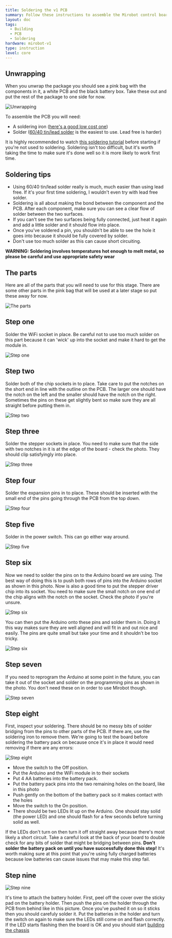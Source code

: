 ```yaml
---
title: Soldering the v1 PCB
summary: Follow these instructions to assemble the Mirobot control board
layout: doc
tags:
  - Building
  - PCB
  - Soldering
hardware: mirobot-v1
type: instruction
level: core
---
```


Unwrapping
----------

When you unwrap the package you should see a pink bag with the components in it, a white PCB and the black battery box.
Take these out and put the rest of the package to one side for now.

![Unwrapping](/assets/docs/soldering-the-v1-pcb/01.jpg)

To assemble the PCB you will need:

 - A soldering iron ([here's a good low cost one](http://www.amazon.co.uk/gp/product/B000ELJ0C4))
 - Solder ([60/40 tin/lead solder](http://www.amazon.co.uk/gp/product/B00IMM9H3Y) is the easiest to use. Lead free is harder)

It is highly recommended to watch [this soldering tutorial](https://learn.adafruit.com/adafruit-guide-excellent-soldering/) before starting if you're not used to soldering. Soldering isn't too difficult, but it's worth taking the time to make sure it's done well so it is more likely to work first time. 


Soldering tips
--------------

 - Using 60/40 tin/lead solder really is much, much easier than using lead free. If it's your first time soldering, I wouldn't even try with lead free solder.
 - Soldering is all about making the bond between the component and the PCB. After each component, make sure you can see a clear flow of solder between the two surfaces.
 - If you can't see the two surfaces being fully connected, just heat it again and add a little solder and it should flow into place.
 - Once you've soldered a pin, you shouldn't be able to see the hole it goes into because it should be fully covered by solder.
 - Don't use too much solder as this can cause short circuiting.

**WARNING: Soldering involves temperatures hot enough to melt metal, so please be careful and use appropriate safety wear**


The parts
-------------

Here are all of the parts that you will need to use for this stage. There are some other parts in the pink bag that will be used at a later stage so put these away for now.

![The parts](/assets/docs/soldering-the-v1-pcb/02.jpg)


Step one
-------------

Solder the WiFi socket in place. Be careful not to use too much solder on this part because it can 'wick' up into the socket and make it hard to get the module in.

![Step one](/assets/docs/soldering-the-v1-pcb/03.jpg)


Step two
-------------

Solder both of the chip sockets in to place. Take care to put the notches on the short end in line with the outline on the PCB. The larger one should have the notch on the left and the smaller should have the notch on the right. Sometimes the pins on these get slightly bent so make sure they are all straight before putting them in.

![Step two](/assets/docs/soldering-the-v1-pcb/04.jpg)


Step three
-------------

Solder the stepper sockets in place. You need to make sure that the side with two notches in it is at the edge of the board - check the photo. They should clip satisfyingly into place.

![Step three](/assets/docs/soldering-the-v1-pcb/05.jpg)


Step four
-------------

Solder the expansion pins in to place. These should be inserted with the small end of the pins going through the PCB from the top down.

![Step four](/assets/docs/soldering-the-v1-pcb/06.jpg)


Step five
-------------

Solder in the power switch. This can go either way around.

![Step five](/assets/docs/soldering-the-v1-pcb/07.jpg)


Step six
-------------

Now we need to solder the pins on to the Arduino board we are using. The best way of doing this is to push both rows of pins into the Arduino socket as shown in this photo.
Now is also a good time to put the stepper driver chip into its socket. You need to make sure the small notch on one end of the chip aligns with the notch on the socket. Check the photo if you're unsure.

![Step six](/assets/docs/soldering-the-v1-pcb/08.jpg)

You can then put the Arduino onto these pins and solder them in. Doing it this way makes sure they are well aligned and will fit in and out nice and easily. The pins are quite small but take your time and it shouldn't be too tricky.

![Step six](/assets/docs/soldering-the-v1-pcb/09.jpg)


Step seven
-------------

If you need to reprogram the Arduino at some point in the future, you can take it out of the socket and solder on the programming pins as shown in the photo. You don't need these on in order to use Mirobot though.

![Step seven](/assets/docs/soldering-the-v1-pcb/13.jpg)


Step eight
-------------

First, inspect your soldering. There should be no messy bits of solder bridging from the pins to other parts of the PCB. If there are, use the soldering iron to remove them. We're going to test the board before soldering the battery pack on because once it's in place it would need removing if there are any errors:

![Step eight](/assets/docs/soldering-the-v1-pcb/10.jpg)

 - Move the switch to the Off position.
 - Put the Arduino and the WiFi module in to their sockets
 - Put 4 AA batteries into the battery pack.
 - Put the battery pack pins into the two remaining holes on the board, like in this photo
 - Push gently on the bottom of the battery pack so it makes contact with the holes
 - Move the switch to the On position.
 - There should be two LEDs lit up on the Arduino. One should stay solid (the power LED) and one should flash for a few seconds before turning solid as well.

If the LEDs don't turn on then turn it off straight away because there's most likely a short circuit. Take a careful look at the back of your board to double check for any bits of solder that might be bridging between pins.
**Don't solder the battery pack on until you have successfully done this step!**
It's worth making sure at this point that you're using fully charged batteries because low batteries can cause issues that may make this step fail.


Step nine
-------------

![Step nine](/assets/docs/soldering-the-v1-pcb/11.jpg)

It's time to attach the battery holder. First, peel off the cover over the sticky pad on the battery holder. Then push the pins on the holder through the PCB from behind like in this picture. Once you've pushed it on so it sticks then you should carefuly solder it.
Put the batteries in the holder and turn the switch on again to make sure the LEDs still come on and flash correctly. If the LED starts flashing then the board is OK and you should start [building the chassis](/docs/building-the-v1-chassis/)
